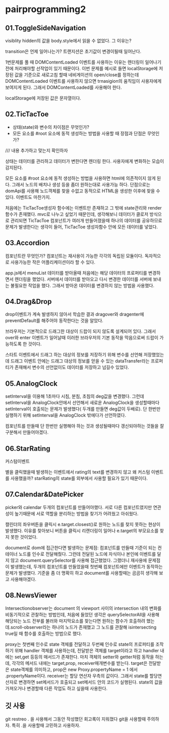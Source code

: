 # pairprogramming2

## 01.ToggleSideNavigation

visiblity hidden의 값을 body.style에서 읽을 수 없었다. 그 이유는?

transition은 언제 일어나는가? 트랜지션은 초기값이 변경이될때 일어난다.

1번문제를 풀 때 DOMContentLoaded 이벤트를 사용하는 이유는 렌더링이 일어나기 전에 처리해야할 선작업이 있기 때문이다. 이번 문제를 예시로 들면 localStorage에 저장된 값을 기준으로 새로고침 할때 네비게이션의 open/close를 정하는데 DOMContentLoaded 이벤트를 사용하지 않으면 trnasigion의 움직임이 사용자에게 보여지게 된다. 그래서 DOMContentLoaded를 사용해야 한다.

localStorage에 저장된 값은 문자열이다.

## 02.TicTacToe

- 상태(state)와 변수의 차이점은 무엇인가?
- 모든 요소를 #root 요소에 동적 생성하는 방법을 사용할 때 장점과 단점은 무엇인가?

/// 내용 추가하고 맞는지 확인하자

상태는 데이터를 관리하고 데이터가 변한다면 렌더링 한다. 사용자에게 변화하는 모습이 감지된다.

모든 요소를 #root 요소에 동적 생성하는 방법을 사용하면 html에 의존적이지 않게 된다. 그래서 노드의 배치나 생성 등을 좀더 원하는대로 사용가능 하다. 단점으로는 domApi를 사용해 노드객체를 찾을 수없고 동적으로 HTML을 생성한 이후에 찾을 수 있다. 이벤트도 마찬가지.

처음에는 TicTacToe생성자 함수에는 이벤트만 존재하고 그 밖에 state관리와 render 함수가 존재했다.
mvc로 나누고 싶었기 때문인데, 생각해보니 데이터가 클로저 방식으로 관리되면 TicTacToe 컴포넌트가 여러개 만들어졌을때 하나의 데이터를 공유하므로 문제가
발생한다는 생각이 들어, TicTacToe 생성자함수 안에 모든 데이터를 넣었다.

## 03.Accordion

컴포넌트란 무엇인가? 컴포넌트는 재사용이 가능한 각각의 독립된 모듈이다. 독자적으로 사용가능한 작은 어플리케이션이라 할 수 있다.

app.js에서 menuList 데이터를 받아올때 처음에는 해당 데이터의 프로퍼티를 변경하면서 렌더링을 했었다. 서버에서 데이터를 받아오고 다시 변경한 데이터를 서버에 보내는 불필요한 작업을 했다. 그래서 받아온 데이터를 변경하지 않는 방법을 사용했다.

## 04.Drag&Drop

drop이벤트가 계속 발생하지 않아서 학습한 결과 dragover와 dragenter에 preventDefault를 해주어야 동작한다는 것을 알았다.

브라우저는 기본적으로 드래그한 대상이 드랍이 되지 않도록 설계되어 있다. 그래서 over와 enter 이벤트가 일어날때 이러한 브라우저의 기본 동작을 막음으로써 드랍이 가능하도록 한 것이다.

스타트 이벤트에서 드래그 하는 대상의 정보를 저장하기 위해 변수를 선언해 저장했었는데 드래그 이벤트 안에는 드래그 대상의 정보를 얻을 수 있는 dataTransfer라는 프로퍼티가 존재해서 변수의 선언없이도 데이터를 저장하고 넘길수 있었다.

## 05.AnalogClock

setInterval을 이용해 1초마다 시침, 분침, 초침의 deg값을 변경했다. 그런데 setInterval을 AnalogClock안에서 선언해서
새로운 AnalogClock을 생성할때마다 setInterval이 호출되는 문제가 발생했다( 두개를 만들면 deg값이 두배로). 단 한번만 실행하기 위해 setInterval을 AnalogClock 밖에다가 선언하였다.

컴포넌트를 만들때 단 한번만 실행해야 하는 것과 생성될때마다 갱신되야하는 것들을 잘 구분해서 만들어야겠다.

## 06.StarRating

커스텀이벤트

별을 클릭했을때 발생하는 이벤트에서 rating의 text를 변경하지 않고 왜 커스텀 이벤트를 사용했을까? starRating의 state를 외부에서 사용할 필요가 있기 때문이다.

## 07.Calendar&DatePicker

picker와 calendar 두개의 컴포넌트를 만들어야했다.
서로 다른 컴포넌트였지만 연관성이 높기때문에 서로 역할을 분리하는 방법을 찾기가 어려웠고 아쉬웠다.

캘린더의 좌우버튼을 클릭시 e.target.closest()로 원하는 노드를 찾지 못하는 현상이 발생했다. 이유를 찾아보니 버튼을 클릭시 리랜더링이 일어나 e.target의 부모요소를 찾지 못한 것이었다.

document로 dom에 접근한다면 발생하는 문제점: 컴포넌트를 만들때 기준이 되는 컨테이너 노드를 인수로 전달해줬다. 그런데 전달된 노드에 자식이나 본인에 이벤트를 달지 않고 document.querySelector를 사용해 접근했었다. 그랬더니 재사용에 문제점이 발생했는데, 두개의 컴포넌트를 만들었을때 첫번째 컴포넌트에만 이벤트가 동작하는 문제가 발생했다. 기준을 좀 더 명확히 하고 document를 사용할때는 곰곰히 생각해 보고 사용해야겠다.

## 08.NewsViewer

Intersectionobserver는 document 의 viewport 사이의 intersection 내의 변화를 비동기적으로 관찰하는 방법인데, 처음에 들었던 생각은 querySelectorAll을 사용해 해당되는 노드 전부를 불러와 마지막요소를 찾는다면 원하는 함수가 호출하려 했는데.scroll-observer라는 하나의 노드가 존재했고 그 노드를 관찰해 isintersecting true일 때 함수를 호출하는 방법으로 했다.

proxy는 첫번째 인수로 state 객체를 전달하고 두번째 인수로 state의 프로퍼티를 조작하기 위해 handler 객체를 사용하는데, 전달받은 객체를 target이라고 하고
handler 내에는 set,get 등등의 매서드가 존재한다. 마치 객체의 setter와 getter처럼 동작을 하는데, 각각의 메서드 내에는 target,prop, receiver매개변수를 받는다. target은 전달받은 state객체를 의미하고, prop은
new Proxy.propertyName = 1 에서 .propertyName이다. receiver는 할당 연산자 우측의 값이다. 그래서 state를 할당연산자로 변경하면 set메서드가 호출되고 set메서드 안의 코드가 실행된다. state의 값을 가져오거나 변경할때 다른 작업도 하고 싶을때 사용한다.

## 깃 사용

git restreo . 을 사용해서 그동안 작성했던 회고록이 지워졌다
git을 사용할때 주의하자. 특히 .을 사용할때 고민하고 사용하자.
